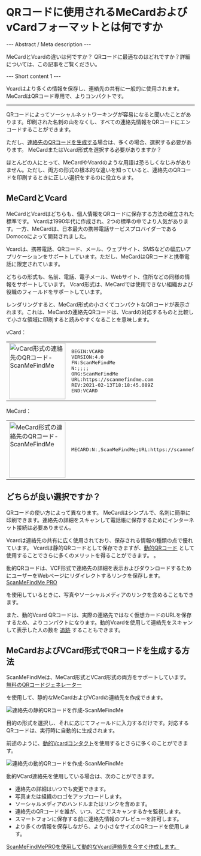 <h1>QRコードに使用されるMeCardおよびvCardフォーマットとは何ですか</h1>

--- Abstract / Meta description ---

MeCardとVcardの違いは何ですか？ QRコードに最適なのはどれですか？詳細については、この記事をご覧ください。

--- Short content 1 ---

Vcardはより多くの情報を保存し、連絡先の共有に一般的に使用されます。 MeCardはQRコード専用で、よりコンパクトです。

----------

<p>QRコードによってソーシャルネットワーキングが容易になると聞いたことがあります。印刷された名刺の山をなくし、すべての連絡先情報をQRコードにエンコードすることができます。 </p>

<p>ただし、<a href="#static:contact">連絡先のQRコードを生成する</a>場合は、多くの場合、選択する必要があります。 MeCardまたはVcard形式を選択する必要がありますか？ </p>

<p>ほとんどの人にとって、MeCardやVcardのような用語は恐ろしくなじみがありません。ただし、両方の形式の根本的な違いを知っていると、連絡先のQRコードを印刷するときに正しい選択をするのに役立ちます。</p>

<h2>MeCardとVcard</h2>

<p> MeCardとVcardはどちらも、個人情報をQRコードに保存する方法の確立された標準です。 Vcardは1990年代に作成され、2つの標準の中でより人気があります。一方、MeCardは、日本最大の携帯電話サービスプロバイダーであるDomocoによって開発されました。</p>

<p> Vcardは、携帯電話、QRコード、メール、ウェブサイト、SMSなどの幅広いアプリケーションをサポートしています。ただし、MeCardはQRコードと携帯電話に限定されています。 </p>

<p>どちらの形式も、名前、電話、電子メール、Webサイト、住所などの同様の情報をサポートしています。 Vcard形式は、MeCardでは使用できない組織および役職のフィールドをサポートしています。</p>

<p>レンダリングすると、MeCard形式の小さくてコンパクトなQRコードが表示されます。これは、MeCardの連絡先QRコードは、Vcardの対応するものと比較して小さな領域に印刷すると読みやすくなることを意味します。</p>

<p> vCard：</p>

<table>
    <tr> <td> <img src="https://media.scanmefindme.com/blog/about_contactformats/files/img 1 - qr vcard.png" width="150" height="150"
        alt="vCard形式の連絡先のQRコード-ScanMeFindMe">
    </td>
        <td class="notranslate">
<pre>BEGIN:VCARD
VERSION:4.0
FN:ScanMeFindMe
N:;;;;
ORG:ScanMeFindMe
URL:https://scanmefindme.com
REV:2021-02-13T18:18:45.089Z
END:VCARD</pre>
        </td>
    </tr> </table>

<p> </p>

<p> MeCard：</p>

<table>
    <tr> <td> <img src="https://media.scanmefindme.com/blog/about_contactformats/files/img 2 - mecard.png" width="150" height="150"
            alt="MeCard形式の連絡先のQRコード-ScanMeFindMe"></td>
        <td class="notranslate">
            <pre>MECARD:N:,ScanMeFindMe;URL:https://scanmefindme.com;;</pre>
        </td>
    </tr>
</table>

<h2>どちらが良い選択ですか？</h2>

<p>QRコードの使い方によって異なります。 MeCardはシンプルで、名刺に簡単に印刷できます。連絡先の詳細をスキャンして電話帳に保存するためにインターネット接続は必要ありません。</p>

<p> Vcardは連絡先の共有に広く使用されており、保存される情報の種類の点で優れています。 Vcardは静的QRコードとして保存できますが、<a href="#article:about_dynamic_contact" title="連絡先カードの動的QRコード">動的QRコード</a> として使用することでさらに多くのメリットを得ることができます。 。</p>

<p>動的QRコードは、VCF形式で連絡先の詳細を表示およびダウンロードするためにユーザーをWebページにリダイレクトするリンクを保存します。 <a href="#pro"> ScanMeFindMe PRO </a> </p>を使用しているときに、写真やソーシャルメディアのリンクを含めることもできます。

<p>また、動的Vcard QRコードは、実際の連絡先ではなく仮想カードのURLを保存するため、よりコンパクトになります。動的Vcardを使用して連絡先をスキャンして表示した人の数を <a href="#article:about_statistics" title="QRコードスキャンを追跡">追跡</a> することもできます。</p>

<h2>MeCardおよびVCard形式でQRコードを生成する方法</h2>

<p> ScanMeFindMeは、MeCard形式とVCard形式の両方をサポートしています。 <a href="#static:contact">無料のQRコードジェネレーター</a> </p>を使用して、静的なMeCardおよびVCardの連絡先を作成できます。

<p class="imageholder">
    <img src="https://media.scanmefindme.com/blog/about_contactformats/files/img 3 - create a qr code for contact.png"
        alt="連絡先の静的QRコードを作成-ScanMeFindMe">
</p>

<p>目的の形式を選択し、それに応じてフィールドに入力するだけです。対応するQRコードは、実行時に自動的に生成されます。</p>

<p>前述のように、<a href="#article:about_dynamic_contact">動的Vcardコンタクト</a>を使用するとさらに多くのことができます。</p>

<p class="imageholder">
    <img src="https://media.scanmefindme.com/blog/about_contactformats/files/img 4 - contact card.png"
        alt="連絡先の動的QRコードを作成-ScanMeFindMe">
</p>

<p>動的VCard連絡先を使用している場合は、次のことができます。</p>

<ul>
    <li>連絡先の詳細はいつでも変更できます。</li>
    <li>写真または組織のロゴをアップロードします。</li>
    <li>ソーシャルメディアのハンドルまたはリンクを含めます。</li>
    <li>連絡先のQRコードを誰が、いつ、どこでスキャンするかを監視します。</li>
    <li>スマートフォンに保存する前に連絡先情報のプレビューを許可します。</li>
    <li>より多くの情報を保存しながら、より小さなサイズのQRコードを使用します。</li>
</ul>

<p> <a href="#pro">ScanMeFindMePROを使用して動的なVcard連絡先を今すぐ作成します。</a></p>
